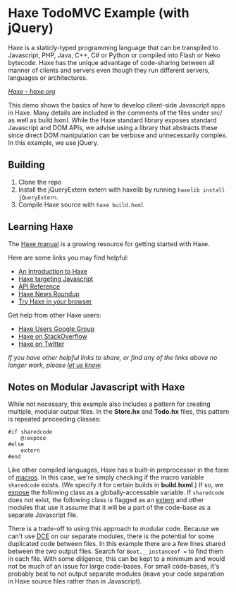 # Haxe TodoMVC Example (with jQuery)

Haxe is a staticly-typed programming language that can be transpiled to Javascript, PHP, Java, C++, C# or Python or compiled into Flash or Neko bytecode. Haxe has the unique advantage of code-sharing between all manner of clients and servers even though they run different servers, languages or architectures.

_[Haxe - haxe.org](http://haxe.org)_

This demo shows the basics of how to develop client-side Javascript apps in Haxe. Many details are included in the comments of the files under src/ as well as build.hxml. While the Haxe standard library exposes standard Javascript and DOM APIs, we advise using a library that abstracts these since direct DOM manipulation can be verbose and unnecessarily complex. In this example, we use jQuery.

## Building

1. Clone the repo
2. Install the jQueryExtern extern with haxelib by running `haxelib install jQueryExtern`.
3. Compile Haxe source with `haxe build.hxml`

## Learning Haxe

The [Haxe manual](http://haxe.org/manual/introduction.html) is a growing resource for getting started with Haxe.

Here are some links you may find helpful:

* [An Introduction to Haxe](http://haxe.org/documentation/introduction/)
* [Haxe targeting Javascript](http://haxe.org/manual/target-javascript-getting-started.html)
* [API Reference](http://api.haxe.org)
* [Haxe News Roundup](http://haxe.io)
* [Try Haxe in your browser](http://try.haxe.org)

Get help from other Haxe users:

* [Haxe Users Google Group](http://groups.google.com/group/haxelang?hl=en)
* [Haxe on StackOverflow](http://stackoverflow.com/questions/tagged/haxe)
* [Haxe on Twitter](http://twitter.com/haxelang)

_If you have other helpful links to share, or find any of the links above no longer work, please [let us know](https://github.com/explorigin/haxe-todomvc/issues)._

## Notes on Modular Javascript with Haxe

While not necessary, this example also includes a pattern for creating multiple, modular output files. In the __Store.hx__ and __Todo.hx__ files, this pattern is repeated preceeding classes:

    #if sharedcode
        @:expose
    #else
        extern
    #end
    
Like other compiled languages, Haxe has a built-in preprocessor in the form of [macros](http://haxe.org/manual/macro.html).  In this case, we're simply checking if the macro variable `sharedcode` exists. (We specify it for certain builds in __build.hxml__.) If so, we [expose](http://haxe.org/manual/target-javascript-metatags.html) the following class as a globally-accessable variable. If `sharedcode` does not exist, the following class is flagged as an [extern](http://haxe.org/manual/lf-externs.html) and other modules that use it assume that it will be a part of the code-base as a separate Javascript file.

There is a trade-off to using this approach to modular code.  Because we can't use [DCE](http://haxe.org/manual/cr-dce.html) on our separate modules, there is the potential for some duplicated code between files. In this example there are a few lines shared between the two output files. Search for `Boot.__instanceof =` to find them in each file.  With some diligence, this can be kept to a minimum and would not be much of an issue for large code-bases. For small code-bases, it's probably best to not output separate modules (leave your code separation in Haxe source files rather than in Javascript).
